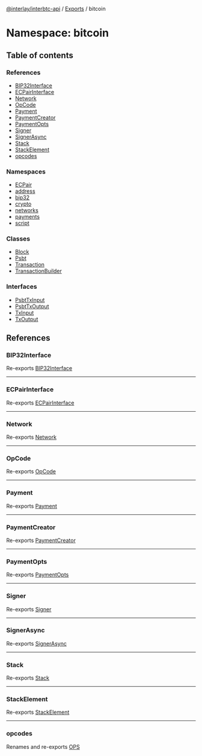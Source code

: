 [@interlay/interbtc-api](/README.md) / [Exports](/modules.md) / bitcoin

# Namespace: bitcoin

## Table of contents

### References

- [BIP32Interface](/modules/bitcoin.md#bip32interface)
- [ECPairInterface](/modules/bitcoin.md#ecpairinterface)
- [Network](/modules/bitcoin.md#network)
- [OpCode](/modules/bitcoin.md#opcode)
- [Payment](/modules/bitcoin.md#payment)
- [PaymentCreator](/modules/bitcoin.md#paymentcreator)
- [PaymentOpts](/modules/bitcoin.md#paymentopts)
- [Signer](/modules/bitcoin.md#signer)
- [SignerAsync](/modules/bitcoin.md#signerasync)
- [Stack](/modules/bitcoin.md#stack)
- [StackElement](/modules/bitcoin.md#stackelement)
- [opcodes](/modules/bitcoin.md#opcodes)

### Namespaces

- [ECPair](/modules/bitcoin.ECPair.md)
- [address](/modules/bitcoin.address.md)
- [bip32](/modules/bitcoin.bip32.md)
- [crypto](/modules/bitcoin.crypto.md)
- [networks](/modules/bitcoin.networks.md)
- [payments](/modules/bitcoin.payments.md)
- [script](/modules/bitcoin.script.md)

### Classes

- [Block](/classes/bitcoin.Block.md)
- [Psbt](/classes/bitcoin.Psbt.md)
- [Transaction](/classes/bitcoin.Transaction.md)
- [TransactionBuilder](/classes/bitcoin.TransactionBuilder.md)

### Interfaces

- [PsbtTxInput](/interfaces/bitcoin.PsbtTxInput.md)
- [PsbtTxOutput](/interfaces/bitcoin.PsbtTxOutput.md)
- [TxInput](/interfaces/bitcoin.TxInput.md)
- [TxOutput](/interfaces/bitcoin.TxOutput.md)

## References

### <a id="bip32interface" name="bip32interface"></a> BIP32Interface

Re-exports [BIP32Interface](/interfaces/bitcoin.bip32.BIP32Interface.md)

___

### <a id="ecpairinterface" name="ecpairinterface"></a> ECPairInterface

Re-exports [ECPairInterface](/interfaces/bitcoin.ECPair.ECPairInterface.md)

___

### <a id="network" name="network"></a> Network

Re-exports [Network](/interfaces/bitcoin.networks.Network.md)

___

### <a id="opcode" name="opcode"></a> OpCode

Re-exports [OpCode](/modules/bitcoin.script.md#opcode)

___

### <a id="payment" name="payment"></a> Payment

Re-exports [Payment](/interfaces/bitcoin.payments.Payment.md)

___

### <a id="paymentcreator" name="paymentcreator"></a> PaymentCreator

Re-exports [PaymentCreator](/modules/bitcoin.payments.md#paymentcreator)

___

### <a id="paymentopts" name="paymentopts"></a> PaymentOpts

Re-exports [PaymentOpts](/interfaces/bitcoin.payments.PaymentOpts.md)

___

### <a id="signer" name="signer"></a> Signer

Re-exports [Signer](/interfaces/bitcoin.ECPair.Signer.md)

___

### <a id="signerasync" name="signerasync"></a> SignerAsync

Re-exports [SignerAsync](/interfaces/bitcoin.ECPair.SignerAsync.md)

___

### <a id="stack" name="stack"></a> Stack

Re-exports [Stack](/modules/bitcoin.payments.md#stack)

___

### <a id="stackelement" name="stackelement"></a> StackElement

Re-exports [StackElement](/modules/bitcoin.payments.md#stackelement)

___

### <a id="opcodes" name="opcodes"></a> opcodes

Renames and re-exports [OPS](/modules/bitcoin.script.md#ops)
